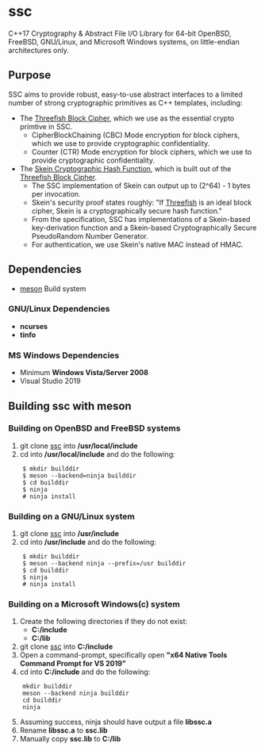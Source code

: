 # ssc
C++17 Cryptography & Abstract File I/O Library for 64-bit OpenBSD, FreeBSD, GNU/Linux, and Microsoft Windows systems, on little-endian architectures only.
## Purpose
SSC aims to provide robust, easy-to-use abstract interfaces to a limited number of strong cryptographic primitives as C++ templates, including:
- The [Threefish Block Cipher](https://www.schneier.com/academic/skein/threefish.html), which we use as the essential crypto primtive in SSC.
	* CipherBlockChaining (CBC) Mode encryption for block ciphers, which we use to provide cryptographic confidentiality.
	* Counter             (CTR) Mode encryption for block ciphers, which we use to provide cryptographic confidentiality.
- The [Skein Cryptographic Hash Function](http://www.skein-hash.info/about), which is built out of the [Threefish Block Cipher](https://www.schneier.com/academic/skein/threefish.html).
	* The SSC implementation of Skein can output up to (2^64) - 1 bytes per invocation.
	* Skein's security proof states roughly: "If [Threefish](https://www.schneier.com/academic/skein/threefish.html) is an ideal block cipher, Skein is a cryptographically secure hash function."
	* From the specification, SSC has implementations of a Skein-based key-derivation function and a Skein-based Cryptographically Secure PseudoRandom Number Generator.
	* For authentication, we use Skein's native MAC instead of HMAC.

## Dependencies
-	[meson](https://mesonbuild.com) Build system
### GNU/Linux Dependencies
-	__ncurses__
-	__tinfo__
### MS Windows Dependencies
-	Minimum __Windows Vista/Server 2008__
-	Visual Studio 2019
## Building ssc with meson
### Building on OpenBSD and FreeBSD systems
1. git clone [ssc](https://github.com/stuartcalder/ssc) into __/usr/local/include__
2. cd into __/usr/local/include__ and do the following:
```
	$ mkdir builddir
	$ meson --backend=ninja builddir
	$ cd builddir
	$ ninja
	# ninja install
```

### Building on a GNU/Linux system
1. git clone [ssc](https://github.com/stuartcalder/ssc) into __/usr/include__
2. cd into __/usr/include__ and do the following:
```
	$ mkdir builddir
	$ meson --backend ninja --prefix=/usr builddir
	$ cd builddir
	$ ninja
	# ninja install
```

### Building on a Microsoft Windows(c) system
1. Create the following directories if they do not exist:
	- __C:/include__
	- __C:/lib__
2. git clone [ssc](https://github.com/stuartcalder/ssc) into __C:/include__
3. Open a command-prompt, specifically open __"x64 Native Tools Command Prompt for VS 2019"__
4. cd into __C:/include__ and do the following:
```
	mkdir builddir
	meson --backend ninja builddir
	cd builddir
	ninja
```
5. Assuming success, ninja should have output a file __libssc.a__
6. Rename __libssc.a__ to __ssc.lib__
7. Manually copy __ssc.lib__ to __C:/lib__
